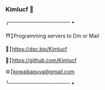 ### Kimlucf 👋

╭───────────────── •

⛩╏Programming servers to Dm or Mail

📌╏https://dsc.bio/Kimlucf

🔧╏https://github.com/Kimlucf

⚙️╏kowaikaguya@gmail.com

╰───────────────── • 
